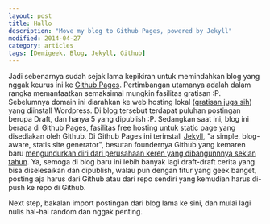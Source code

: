 ```yaml
---
layout: post
title: Hallo
description: "Move my blog to Github Pages, powered by Jekyll"
modified: 2014-04-27
category: articles
tags: [Demigeek, Blog, Jekyll, Github]
---
```


Jadi sebenarnya sudah sejak lama kepikiran untuk memindahkan blog yang nggak keurus ini ke [Github Pages](http://pages.github.com). Pertimbangan utamanya adalah dalam rangka memanfaatkan semaksimal mungkin fasilitas gratisan :P. Sebelumnya domain ini diarahkan ke web hosting lokal ([gratisan juga sih](http://cloudkilat.com/layanan/kilat-hosting)) yang diinstall Wordpress. Di blog tersebut terdapat puluhan postingan berupa Draft, dan hanya 5 yang dipublish :P. Sedangkan saat ini, blog ini berada di Github Pages, fasilitas free hosting untuk static page yang disediakan oleh Github. Di Github Pages ini terinstall [Jekyll](http://jekyllrb.com), "a simple, blog-aware, statis site generator", besutan foundernya Github yang kemaren baru [mengundurkan diri dari perusahaan keren yang dibangunnnya sekian tahun](http://tom.preston-werner.com/2014/04/21/farewell-github-hello-immersive-computing.html). Ya, semoga di blog baru ini lebih banyak lagi draft-draft cerita yang bisa diselesaikan dan dipublish, walau pun dengan fitur yang geek banget, posting aja harus dari Github atau dari repo sendiri yang kemudian harus di-push ke repo di Github.

Next step, bakalan import postingan dari blog lama ke sini, dan mulai lagi nulis hal-hal random dan nggak penting.

